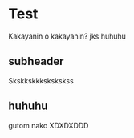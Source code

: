 # Test

Kakayanin o kakayanin? jks huhuhu

## subheader

Skskkskkkskskskss

## huhuhu

gutom nako XDXDXDDD